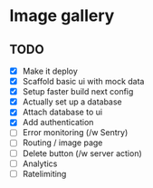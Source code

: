 # Image gallery

## TODO

- [x] Make it deploy
- [x] Scaffold basic ui with mock data
- [x] Setup faster build next config
- [X] Actually set up a database
- [x] Attach database to ui
- [x] Add authentication
- [ ] Error monitoring (/w Sentry)
- [ ] Routing / image page
- [ ] Delete button (/w server action)
- [ ] Analytics
- [ ] Ratelimiting
